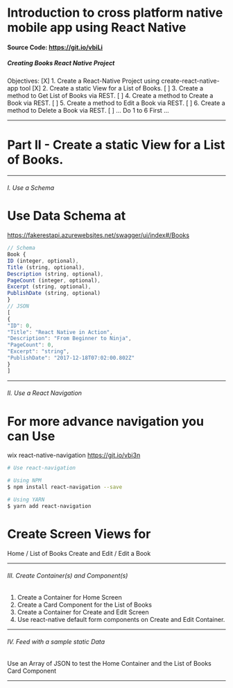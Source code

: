 Introduction to cross platform native mobile app using React Native
===

#### Source Code: https://git.io/vbiLi

##### Creating Books React Native Project

Objectives:
[X] 1. Create a React-Native Project using create-react-native-app tool
[X] 2. Create a static View for a List of Books.
[ ] 3. Create a method to Get List of Books via REST.
[ ] 4. Create a method to Create a Book via REST.
[ ] 5. Create a method to Edit a Book via REST.
[ ] 6. Create a method to Delete a Book via REST.
[ ] ... Do 1 to 6 First ...

---

Part II - Create a static View for a List of Books.
===
---

###### I. Use a Schema
# Use Data Schema at
https://fakerestapi.azurewebsites.net/swagger/ui/index#/Books
```javascript
// Schema
Book {
ID (integer, optional),
Title (string, optional),
Description (string, optional),
PageCount (integer, optional),
Excerpt (string, optional),
PublishDate (string, optional)
}
// JSON
[
{
"ID": 0,
"Title": "React Native in Action",
"Description": "From Beginner to Ninja",
"PageCount": 0,
"Excerpt": "string",
"PublishDate": "2017-12-18T07:02:00.802Z"
}
]
```
---

###### II. Use a React Navigation
# For more advance navigation you can Use
wix react-native-navigation https://git.io/vbi3n

```bash
# Use react-navigation

# Using NPM
$ npm install react-navigation --save

# Using YARN
$ yarn add react-navigation
```

# Create Screen Views for

Home / List of Books
Create and Edit / Edit a Book

---

###### III. Create Container(s) and Component(s)

1. Create a Container for Home Screen
2. Create a Card Component for the List of Books
3. Create a Container for Create and Edit Screen
4. Use react-native default form components on Create and Edit Container.

---

###### IV. Feed with a sample static Data
Use an Array of JSON to test the Home Container and
the List of Books Card Component

---
